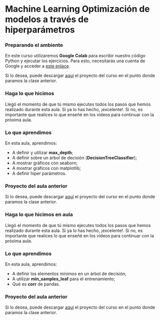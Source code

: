 # Machine Learning Optimización de modelos a través de hiperparámetros

### Preparando el ambiente

En este curso utilizaremos **Google Colab** para escribir nuestro código Python y ejecutar los ejercicios. Para esto, necesitarás una cuenta de Google y acceder a [este enlace](https://colab.research.google.com/ "este enlace").

Si lo desea, puede descargar [aquí](https://github.com/alura-es-cursos/1837-Machine-Learning-parte-1/archive/refs/heads/1837-aula1.zip "aquí") el proyecto del curso en el punto donde paramos la clase anterior.

### Haga lo que hicimos

Llegó el momento de que tú mismo ejecutes todos los pasos que hemos realizado durante esta aula. Si ya lo has hecho, ¡excelente!. Si no, es importante que realices lo que enseñé en los videos para continuar con la próxima aula.

### Lo que aprendimos

En esta aula, aprendimos:

- A definir y utilizar **max_depth**;
- A definir sobre un árbol de decisión (**DecisionTreeClassifier**);
- A mostrar gráficos con seaborn;
- A mostrar gráficos con matplotlib;
- A definir hiper parámetros.

### Proyecto del aula anterior

Si lo desea, puede descargar [aquí](https://github.com/alura-es-cursos/1837-Machine-Learning-parte-1/archive/refs/heads/1837-aula1.zip "aquí") el proyecto del curso en el punto donde paramos la clase anterior.

### Haga lo que hicimos en aula

Llegó el momento de que tú mismo ejecutes todos los pasos que hemos realizado durante esta aula. Si ya lo has hecho, ¡excelente!. Si no, es importante que realices lo que enseñé en los videos para continuar con la próxima aula.

### Lo que aprendimos

En esta aula, aprendimos:

- A definir los elementos mínimos en un árbol de decisión;
- A utilizar **min_samples_leaf** para el entrenamiento;
- Qué es **corr** de pandas.

### Proyecto del aula anterior

Si lo desea, puede descargar [aquí](https://github.com/alura-es-cursos/1837-Machine-Learning-parte-1/archive/refs/heads/1837-aula2.zip "aquí") el proyecto del curso en el punto donde paramos la clase anterior.